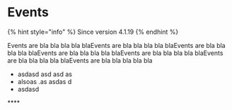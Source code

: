 # Events

{% hint style="info" %}
Since version 4.1.19
{% endhint %}

  
Events are bla bla bla bla blaEvents are bla bla bla bla blaEvents are bla bla bla bla blaEvents are bla bla bla bla blaEvents are bla bla bla bla blaEvents are bla bla bla bla blaEvents are bla bla bla bla bla  


* asdasd asd asd as
* alsoas .as asdas d 
* asdasd 



 

\*\*\*\*

